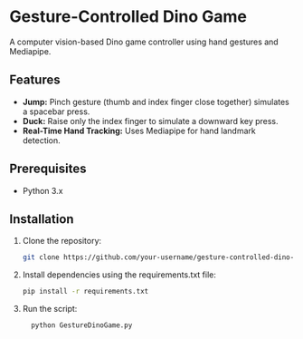 # Gesture-Controlled Dino Game

A computer vision-based Dino game controller using hand gestures and Mediapipe.

## Features
- **Jump:** Pinch gesture (thumb and index finger close together) simulates a spacebar press.
- **Duck:** Raise only the index finger to simulate a downward key press.
- **Real-Time Hand Tracking:** Uses Mediapipe for hand landmark detection.

## Prerequisites
- Python 3.x

## Installation
1. Clone the repository:
   ```bash
   git clone https://github.com/your-username/gesture-controlled-dino-game.git
   ```
2. Install dependencies using the requirements.txt file:
   ```bash
   pip install -r requirements.txt
   ```
3. Run the script:
   ```bash
     python GestureDinoGame.py



